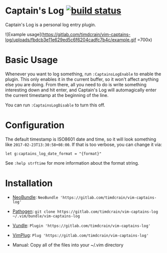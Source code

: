 Captain's Log [![build status](https://gitlab.com/timdcrain/vim-captains-log/badges/master/build.svg)](https://gitlab.com/timdcrain/vim-captains-log/commits/master)
=============

Captain's Log is a personal log entry plugin.

![Example usage](https://gitlab.com/timdcrain/vim-captains-log/uploads/fbdcb3e11e629ed5c6f6204cadfc7b4c/example.gif =700x)

Basic Usage
===========

Whenever you want to log something, run `:CaptainsLogEnable` to enable the plugin.
This only enables it in the current buffer, so it won't affect anything else you
are doing. From there, all you need to do is write something interesting down and
hit enter, and Captain's Log will automagically enter the current timestamp at the
beginning of the line.

You can run `:CaptainsLogDisable` to turn this off.

Configuration
=============

The default timestamp is ISO8601 date and time, so it will look something like
`2017-02-23T13:30:58+08:00`. If that is too verbose, you can change it via:

    let g:captains_log_date_format = "{format}"

See `:help strftime` for more information about the format string.

Installation
============

* [NeoBundle](https://github.com/Shougo/neobundle.vim):
`NeoBundle 'https://gitlab.com/timdcrain/vim-captains-log'`

* [Pathogen](https://github.com/tpope/vim-pathogen):
`git clone https://gitlab.com/timdcrain/vim-captains-log ~/.vim/bundle/vim-captains-log`

* [Vundle](https://github.com/VundleVim/Vundle.vim):
`Plugin 'https://gitlab.com/timdcrain/vim-captains-log'`

* [VimPlug](https://github.com/junegunn/vim-plug):
`Plug 'https://gitlab.com/timdcrain/vim-captains-log'`

* Manual:
Copy all of the files into your ~/.vim directory
